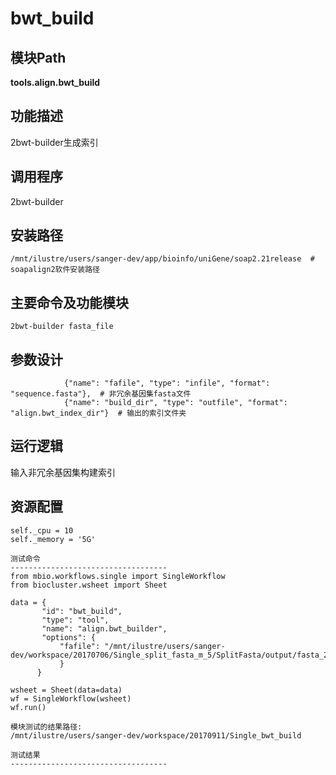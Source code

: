 bwt_build
==========================

模块Path
-----------

**tools.align.bwt_build**

功能描述
-----------------------------------
2bwt-builder生成索引


调用程序
-----------------------------------
2bwt-builder

安装路径
-----------------------------------

`/mnt/ilustre/users/sanger-dev/app/bioinfo/uniGene/soap2.21release  # soapalign2软件安装路径`



主要命令及功能模块
-----------------------------------

```
2bwt-builder fasta_file
```

参数设计
-----------------------------------

```
            {"name": "fafile", "type": "infile", "format": "sequence.fasta"},  # 非冗余基因集fasta文件
            {"name": "build_dir", "type": "outfile", "format": "align.bwt_index_dir"}  # 输出的索引文件夹
```

运行逻辑
-----------------------------------

输入非冗余基因集构建索引


资源配置
-----------------------------------

```
self._cpu = 10
self._memory = '5G'

测试命令
-----------------------------------
from mbio.workflows.single import SingleWorkflow
from biocluster.wsheet import Sheet

data = {
       "id": "bwt_build",
       "type": "tool",
       "name": "align.bwt_builder",
       "options": {
           "fafile": "/mnt/ilustre/users/sanger-dev/workspace/20170706/Single_split_fasta_m_5/SplitFasta/output/fasta_20",
           }
      }

wsheet = Sheet(data=data)
wf = SingleWorkflow(wsheet)
wf.run()

模块测试的结果路径:
/mnt/ilustre/users/sanger-dev/workspace/20170911/Single_bwt_build

测试结果
-----------------------------------